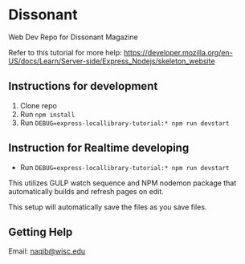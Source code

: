# Dissonant	
Web Dev Repo for Dissonant Magazine	

 Refer to this tutorial for more help: https://developer.mozilla.org/en-US/docs/Learn/Server-side/Express_Nodejs/skeleton_website	

 ## Instructions for development	
1. Clone repo	
2. Run `npm install`	
3. Run `DEBUG=express-locallibrary-tutorial:* npm run devstart` 	

## Instruction for Realtime developing
- Run `DEBUG=express-locallibrary-tutorial:* npm run devstart` 

This utilizes GULP watch sequence and NPM nodemon package that automatically builds and refresh pages on edit.

 This setup will automatically save the files as you save files.	

 ## Getting Help	
Email: naqib@wisc.edu